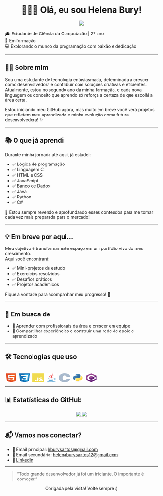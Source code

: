 <h1 align="center">👩🏽‍💻 Olá, eu sou Helena Bury!</h1>

<p align="center">
  <img src="https://readme-typing-svg.herokuapp.com?color=FF69B4&center=true&lines=Estudante+de+Ciência+da+Computação;Explorando+o+mundo+da+programação!" />
</p>

🎓 Estudante de Ciência da Computação | 2º ano  
🚀 Em formação  
💻 Explorando o mundo da programação com paixão e dedicação

---

## 👩🏽 Sobre mim

Sou uma estudante de tecnologia entusiasmada, determinada a crescer como desenvolvedora e contribuir com soluções criativas e eficientes.  
Atualmente, estou no segundo ano da minha formação, e cada nova linguagem ou conceito que aprendo só reforça a certeza de que escolhi a área certa.

Estou iniciando meu GitHub agora, mas muito em breve você verá projetos que refletem meu aprendizado e minha evolução como futura desenvolvedora! ✨

---

## 📚 O que já aprendi

Durante minha jornada até aqui, já estudei:

- ✅ Lógica de programação  
- ✅ Linguagem C  
- ✅ HTML e CSS  
- ✅ JavaScript  
- ✅ Banco de Dados  
- ✅ Java
- ✅ Python
- ✅ C#

📌 Estou sempre revendo e aprofundando esses conteúdos para me tornar cada vez mais preparada para o mercado!

---

## 💡 Em breve por aqui...

Meu objetivo é transformar este espaço em um portfólio vivo do meu crescimento.  
Aqui você encontrará:

- ✅ Mini-projetos de estudo  
- ✅ Exercícios resolvidos  
- ✅ Desafios práticos  
- ✅ Projetos acadêmicos  

Fique à vontade para acompanhar meu progresso! 🚀

---

## 🎯 Em busca de

- 🤝 Aprender com profissionais da área e crescer em equipe  
- 💬 Compartilhar experiências e construir uma rede de apoio e aprendizado

---

## 🛠 Tecnologias que uso
<div style="display: inline_block"><br>
  <img align="center" alt="HTML" height="30" width="40" src="https://raw.githubusercontent.com/devicons/devicon/master/icons/html5/html5-original.svg">
  <img align="center" alt="CSS" height="30" width="40" src="https://raw.githubusercontent.com/devicons/devicon/master/icons/css3/css3-original.svg">
  <img align="center" alt="JavaScript" height="30" width="40" src="https://raw.githubusercontent.com/devicons/devicon/master/icons/javascript/javascript-plain.svg">
  <img align="center" alt="Java" height="30" width="40" src="https://raw.githubusercontent.com/devicons/devicon/master/icons/java/java-original.svg">
  <img align="center" alt="C" height="30" width="40" src="https://raw.githubusercontent.com/devicons/devicon/master/icons/c/c-original.svg">
  <img align="center" alt="Rafa-Python" height="30" width="40" src="https://raw.githubusercontent.com/devicons/devicon/master/icons/python/python-original.svg">
  <img align="center" alt="Rafa-Csharp" height="30" width="40" src="https://raw.githubusercontent.com/devicons/devicon/master/icons/csharp/csharp-original.svg">
</div>

---

## 📊 Estatísticas do GitHub
<div align="center">
  <a href="https://beacons.ai/HelenaBurys">
    <img height="180em" src="https://github-readme-stats.vercel.app/api?username=HelenaBurys&show_icons=true&theme=dracula&include_all_commits=true&count_private=true"/>
    <img height="180em" src="https://github-readme-stats.vercel.app/api/top-langs/?username=HelenaBurys&layout=compact&langs_count=16&theme=dracula"/>
  </a>
</div>

---

## 📬 Vamos nos conectar?

- 📧 Email principal: hburysantos@gmail.com
- 📧 Email secundário: helenaburysantos12@gmail.com 
- 💼 [LinkedIn](https://www.linkedin.com/in/helena-bury-santos-5397822ab/)  

---

> “Todo grande desenvolvedor já foi um iniciante. O importante é começar.”

<p align="center">Obrigada pela visita! Volte sempre :)</p>
